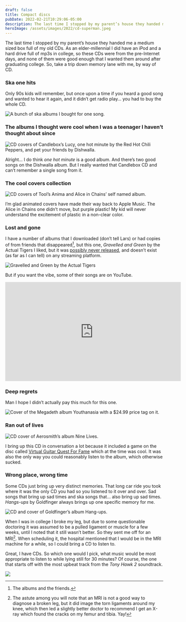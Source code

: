 ```yaml
---
draft: false
title: Compact discs
pubDate: 2022-02-21T10:29:06-05:00
description: The last time I stopped by my parent’s house they handed me a medium sized box full of my old CDs. As an elder-millennial I did have an iPod and a hard drive full of mp3s in college, so these CDs were from the pre-Internet days, and none of them were good enough that I wanted them around after graduating college. So, take a trip down memory lane with me, by way of CD.
heroImage: /assets/images/2022/cd-superman.jpeg
---
```

The last time I stopped by my parent’s house they handed me a medium sized box full of my old CDs. As an elder-millennial I did have an iPod and a hard drive full of mp3s in college, so these CDs were from the pre-Internet days, and none of them were good enough that I wanted them around after graduating college. So, take a trip down memory lane with me, by way of CD.

### Ska one hits
Only 90s kids will remember, but once upon a time if you heard a good song and wanted to hear it again, and it didn’t get radio play… you had to buy the whole CD. 

![A bunch of ska albums I bought for one song.][image-1]

### The albums I thought were cool when I was a teenager I haven’t thought about since

![CD covers of Candlebox’s Lucy, one hot minute by the Red Hot Chili Peppers, and pet your friends by Dishwalla.][image-2]

Alright… I do think _one hot minute_ is a good album. And there’s two good songs on the Dishwalla album. But I really wanted that Candlebox CD and can’t remember a single song from it.

### The cool covers collection

![CD covers of Tool’s Anima and Alice in Chains’ self named album.][image-3]

I’m glad animated covers have made their way back to Apple Music. The Alice in Chains one didn’t move, but purple plastic! My kid will never understand the excitement of plastic in a non-clear color.

### Lost and gone
I have a number of albums that I downloaded (don’t tell Lars) or had copies of from friends that disappeared[^1], but this one, _Gravelled and Green_ by the Actual Tigers I liked, but it was [possibly never released](https://www.andrewjoslynmusic.com/gravelled-and-green-the-best-album-never-to-have-happened/), and doesn’t exist (as far as I can tell) on any streaming platform.

![Gravelled and Green by the Actual Tigers][image-4]

But if you want the vibe, some of their songs are on YouTube.
 
<iframe width="560" height="315" src="https://www.youtube.com/embed/tMuvLRC1mOw" title="YouTube video player" frameborder="0" allow="accelerometer; autoplay; clipboard-write; encrypted-media; gyroscope; picture-in-picture" allowfullscreen></iframe>

### Deep regrets
Man I hope I didn’t actually pay this much for this one.

![Cover of the Megadeth album Youthanasia with a $24.99 price tag on it.](/assets/images/2022/cd-price.jpeg)

### Ran out of lives
![CD cover of Aerosmith’s album Nine Lives.](/assets/images/2022/cd-nine-lives.jpeg)

I bring up this CD in conversation a lot because it included a game on the disc called [Virtual Guitar Quest For Fame](https://en.wikipedia.org/wiki/Quest_for_Fame) which at the time was cool. It was also the only way you could reasonably listen to the album, which otherwise sucked.

### Wrong place, wrong time
Some CDs just bring up very distinct memories. That long car ride you took where it was the only CD you had so you listened to it over and over. Sad songs that bring up sad times and ska songs that… also bring up sad times. _Hangs-ups_ by Goldfinger always brings up one specific memory for me.

![CD and cover of Goldfinger’s album Hang-ups.](/assets/images/2022/cd-superman.jpeg)

When I was in college I broke my leg, but due to some questionable doctoring it was assumed to be a pulled ligament or muscle for a few weeks, until I noted that it still wasn’t better. So they sent me off for an MRI[^2]. When scheduling it, the hospital mentioned that I would be in the MRI machine for a while, so I could bring a CD to listen to. 

Great, I have CDs. So which one would I pick, what music would be most appropriate to listen to while lying still for 30 minutes? Of course, the one that starts off with the most upbeat track from the _Tony Hawk 2_ soundtrack.

![](/assets/gifs/i-will-never-turn-my-back-on-ska.gif)

[^1]: The albums and the friends.
[^2]: The astute among you will note that an MRI is not a good way to diagnose a broken leg, but it did image the torn ligaments around my knee, which then led a slightly better doctor to recommend I get an X-ray which found the cracks on my femur and tibia. Yay!

[image-1]:	/assets/images/2022/cd-ska.jpeg
[image-2]:	/assets/images/2022/cd-wanted.jpeg
[image-3]:	/assets/images/2022/cd-covers.jpeg
[image-4]:	/assets/images/2022/cd-missing.jpeg